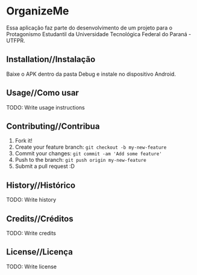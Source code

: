 
# OrganizeMe
Essa aplicação faz parte do desenvolvimento de um projeto para o Protagonismo Estudantil da Universidade Tecnológica Federal do Paraná - UTFPR.
## Installation//Instalação
Baixe o APK dentro da pasta Debug e instale no dispositivo Android.
## Usage//Como usar
TODO: Write usage instructions
## Contributing//Contribua
1. Fork it!
2. Create your feature branch: `git checkout -b my-new-feature`
3. Commit your changes: `git commit -am 'Add some feature'`
4. Push to the branch: `git push origin my-new-feature`
5. Submit a pull request :D
## History//Histórico
TODO: Write history
## Credits//Créditos
TODO: Write credits
## License//Licença
TODO: Write license

